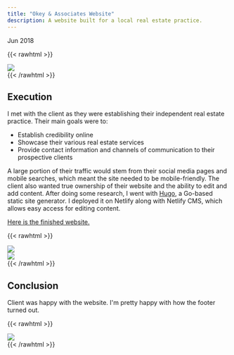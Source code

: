```yaml
---
title: "Okey & Associates Website"
description: A website built for a local real estate practice.
---
```


Jun 2018

{{< rawhtml >}}
    <div class="flex flex-wrap justify-center pv4">
    <div class="imgdiv mw6-ns w-100 pr4"><img src="img/okey-and-associates-website/okeyassociates_thumbnail.jpg" class="ph3 pv2"></div>
    </div>
{{< /rawhtml >}}

## Execution

I met with the client as they were establishing their independent real estate practice. Their main goals were to:
- Establish credibility online
- Showcase their various real estate services
- Provide contact information and channels of communication to their prospective clients


A large portion of their traffic would stem from their social media pages and mobile searches, which meant the site needed to be mobile-friendly. The client also wanted true ownership of their website and the ability to edit and add content. After doing some research, I went with [Hugo](https://gohugo.io/), a Go-based static site generator. I deployed it on Netlify along with Netlify CMS, which allows easy access for editing content.

[Here is the finished website.](https://www.okeyandassociates.com/)

{{< rawhtml >}}
    <div class="flex flex-wrap justify-center pv4">
    <div class="imgdiv mw6-ns w-100 pr4"><img src="img/okey-and-associates-website/buying.jpg" class="ph3 pv2"></div>
    <div class="imgdiv mw6-ns w-100 pr4"><img src="img/okey-and-associates-website/okey_values.jpg" class="ph3 pv2"></div>
    </div>
{{< /rawhtml >}}




## Conclusion

Client was happy with the website. I'm pretty happy with how the footer turned out.

{{< rawhtml >}}
    <div class="flex flex-wrap justify-center pv4">
    <div class="imgdiv mw6-ns w-100 pr4"><img src="img/okey-and-associates-website/okey_footer.jpg" class="ph3 pv2"></div>
    </div>
{{< /rawhtml >}}
